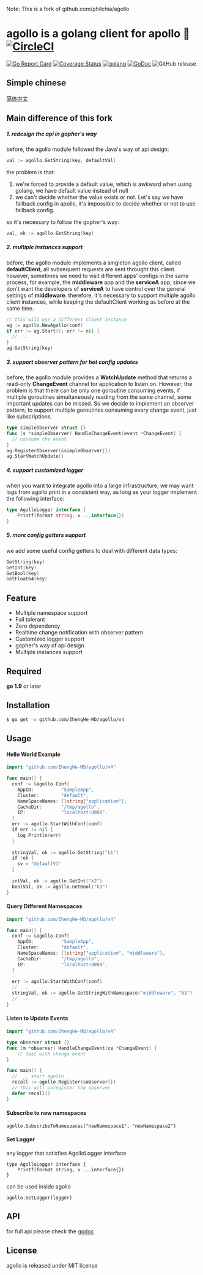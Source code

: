 Note: This is a fork of github.com/philchia/agollo

# agollo is a golang client for apollo 🚀 [![CircleCI](https://circleci.com/gh/ZhengHe-MD/agollo.svg?style=svg)](https://circleci.com/gh/ZhengHe-MD/agollo)

[![Go Report Card](https://goreportcard.com/badge/github.com/ZhengHe-MD/agollo)](https://goreportcard.com/report/github.com/ZhengHe-MD/agollo)
[![Coverage Status](https://coveralls.io/repos/github/ZhengHe-MD/agollo/badge.svg?branch=master)](https://coveralls.io/github/ZhengHe-MD/agollo?branch=master)
[![golang](https://img.shields.io/badge/Language-Go-green.svg?style=flat)](https://golang.org)
[![GoDoc](https://godoc.org/github.com/ZhengHe-MD/agollo?status.svg)](https://godoc.org/github.com/ZhengHe-MD/agollo)
![GitHub release](https://img.shields.io/github/release/ZhengHe-MD/agollo.svg)

## Simple chinese

[简体中文](./README_CN.md)

## Main difference of this fork

##### 1. redesign the api in gopher's way

before, the agollo module followed the Java's way of api design:

```go
val := agollo.GetString(key, defaultVal)
```

the problem is that:

1. we're forced to provide a default value, which is awkward when using golang, we have default value instead of null
2. we can't decide whether the value exists or not. Let's say we have fallback config in apollo, it's impossible to decide whether or not to use fallback config.

so it's necessary to follow the gopher's way:

```go
val, ok := agollo.GetString(key)
```

##### 2. multiple instances support

before, the agollo module implements a singleton agollo client, called **defaultClient**, all subsequent requests are sent throught this client. however, sometimes we need to visit different apps' configs in the same process, for example, the **middleware** app and the **serviceA** app, since we don't want the developers  of **serviceA** to have control over the general settings of **middleware**. therefore, it's necessary to support multiple agollo client instances, while keeping the defaultClient working as before at the same time.

```go
// this will use a different client instance
ag := agollo.NewAgollo(conf)
if err := ag.Start(); err != nil {
  // ...
}
ag.GetString(key)
```

##### 3. support observer pattern for hot config updates

before, the agollo module provides a **WatchUpdate** method that returns a read-only **ChangeEvent** channel for application to listen on. However, the problem is that there can be only one goroutine consuming events, if multiple goroutines simultaneously reading from the same channel, some important updates can be missed. So we decide to implement an observer pattern, to support multiple goroutines consuming every change event, just like subscriptions.

```go
type simpleObserver struct {}
func (s *simpleObserver) HandleChangeEvent(event *ChangeEvent) {
  // consume the event
}
ag.RegisterObserver(&simpleObserver{})
ag.StartWatchUpdate()
```

##### 4. support customized logger

when you want to integrate agollo into a large infrastructure, we may want logs from agollo print in a consistent way, as long as your logger implement the following interface:

```go
type AgolloLogger interface {
	Printf(format string, v ...interface{})
}
```

##### 5. more config getters support

we add some useful config getters to deal with different data types:

```go
GetString(key)
GetInt(key)
GetBool(key)
GetFloat64(key)
```

## Feature

* Multiple namespace support
* Fail tolerant
* Zero dependency
* Realtime change notification with observer pattern
* Customized logger support
* gopher's way of api design
* Multiple instances support

## Required

**go 1.9** or later

## Installation

```sh
$ go get -u github.com/ZhengHe-MD/agollo/v4
```

## Usage

#### Hello World Example

```go
import "github.com/ZhengHe-MD/agollo/v4"

func main() {
  conf := &agollo.Conf{
    AppID:          "SampleApp",
    Cluster:        "default",
    NameSpaceNames: []string{"application"},
    CacheDir:       "/tmp/agollo",
    IP:             "localhost:8080", 
  }
  err := agollo.StartWithConf(conf)
  if err != nil {
    log.Println(err)
  }
  
  stringVal, ok := agollo.GetString("k1")
  if !ok {
    sv = "defaultV1"
  }
  
  intVal, ok := agollo.GetInt("k2")
  boolVal, ok := agollo.GetBool("k3")
}
```

#### Query Different Namespaces

```go
import "github.com/ZhengHe-MD/agollo/v4"

func main() {
  conf := &agollo.Conf{
    AppID:          "SampleApp",
    Cluster:        "default",
    NameSpaceNames: []string{"application", "middleware"},
    CacheDir:       "/tmp/agollo",
    IP:             "localhost:8080", 
  }
  
  err := agollo.StartWithConf(conf)
  // ...
  stringVal, ok := agollo.GetStringWithNamespace("middleware", "k1")
  // ...
}
```

#### Listen to Update Events

```go
import "github.com/ZhengHe-MD/agollo/v4"

type observer struct {}
func (m *observer) HandleChangeEvent(ce *ChangeEvent) {
    // deal with change event
}

func main() {
  // ... start agollo
  recall := agollo.Register(&observer{})
  // this will unregister the observer
  defer recall()
}
```

#### Subscribe to new namespaces

```golang
agollo.SubscribeToNamespaces("newNamespace1", "newNamespace2")
```

#### Set Logger

any logger that satisfies AgolloLogger interface

```golang
type AgolloLogger interface {
	Printf(format string, v ...interface{})
}
```

can be used inside agollo

```golang
agollo.SetLogger(logger)
```

## API

for full api please check the [godoc](https://godoc.org/github.com/ZhengHe-MD/agollo)

## License

agollo is released under MIT license
